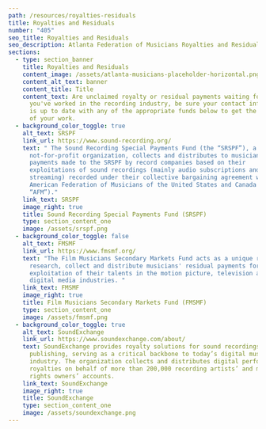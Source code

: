 ```yaml
---
path: /resources/royalties-residuals
title: Royalties and Residuals
number: "405"
seo_title: Royalties and Residuals
seo_description: Atlanta Federation of Musicians Royalties and Residuals
sections:
  - type: section_banner
    title: Royalties and Residuals
    content_image: /assets/atlanta-musicians-placeholder-horizontal.png
    content_alt_text: banner
    content_title: Title
    content_text: Are unclaimed royalty or residual payments waiting for you?  If
      you've worked in the recording industry, be sure your contact information
      is up to date with any of the appropriate funds below to get the most out
      of your work.
  - background_color_toggle: true
    alt_text: SRSPF
    link_url: https://www.sound-recording.org/
    text: " The Sound Recording Special Payments Fund (the “SRSPF”), a 501 c (6)
      not-for-profit organization, collects and distributes to musicians
      payments made to the SRSPF by record companies based on their
      exploitations of sound recordings (mainly audio subscriptions and
      streaming) recorded under their collective bargaining agreement with the
      American Federation of Musicians of the United States and Canada (the
      “AFM”)."
    link_text: SRSPF
    image_right: true
    title: Sound Recording Special Payments Fund (SRSPF)
    type: section_content_one
    image: /assets/srspf.png
  - background_color_toggle: false
    alt_text: FMSMF
    link_url: https://www.fmsmf.org/
    text: "The Film Musicians Secondary Markets Fund acts as a unique resource to
      research, collect and distribute musicians' residual payments for the
      exploitation of their talents in the motion picture, television and
      digital media industries. "
    link_text: FMSMF
    image_right: true
    title: Film Musicians Secondary Markets Fund (FMSMF)
    type: section_content_one
    image: /assets/fmsmf.png
  - background_color_toggle: true
    alt_text: SoundExchange
    link_url: https://www.soundexchange.com/about/
    text: SoundExchange provides royalty solutions for sound recordings and
      publishing, serving as a critical backbone to today’s digital music
      industry. The organization collects and distributes digital performance
      royalties on behalf of more than 200,000 recording artists’ and master
      rights owners’ accounts.
    link_text: SoundExchange
    image_right: true
    title: SoundExchange
    type: section_content_one
    image: /assets/soundexchange.png
---
```

